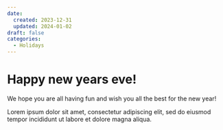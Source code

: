 ```yaml
---
date:
  created: 2023-12-31
  updated: 2024-01-02
draft: false
categories:
  - Holidays
---
```


# Happy new years eve!

We hope you are all having fun and wish you all the best for the new year!
<!-- more -->

Lorem ipsum dolor sit amet, consectetur adipiscing elit, sed do eiusmod
tempor incididunt ut labore et dolore magna aliqua.